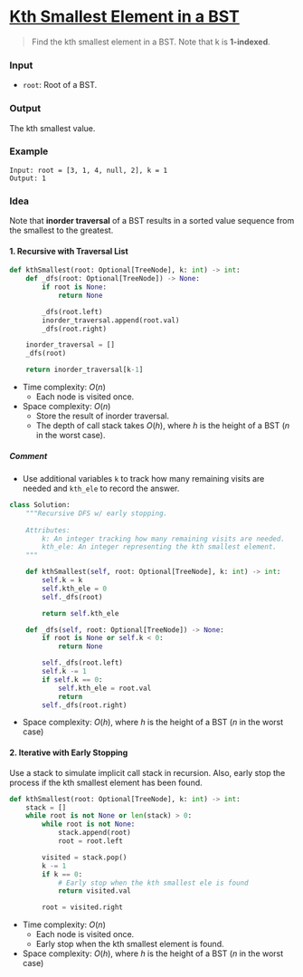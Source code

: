 # [Kth Smallest Element in a BST](https://leetcode.com/problems/kth-smallest-element-in-a-bst/)
> Find the kth smallest element in a BST. Note that k is **1-indexed**.
### Input
* `root`: Root of a BST.
### Output
The kth smallest value.
### Example
```
Input: root = [3, 1, 4, null, 2], k = 1
Output: 1
```
### Idea
Note that **inorder traversal** of a BST results in a sorted value sequence from the smallest to the greatest.
#### 1. Recursive with Traversal List
```python
def kthSmallest(root: Optional[TreeNode], k: int) -> int:
    def _dfs(root: Optional[TreeNode]) -> None:
        if root is None:
            return None

        _dfs(root.left)
        inorder_traversal.append(root.val)
        _dfs(root.right)

    inorder_traversal = []
    _dfs(root)

    return inorder_traversal[k-1]
```
* Time complexity: $O(n)$
	* Each node is visited once.
* Space complexity: $O(n)$
	* Store the result of inorder traversal.
	* The depth of call stack takes $O(h)$, where $h$ is the height of a BST ($n$ in the worst case).
##### Comment
* Use additional variables `k` to track how many remaining visits are needed and `kth_ele` to record the answer.
```python
class Solution:
    """Recursive DFS w/ early stopping.
    
    Attributes:
        k: An integer tracking how many remaining visits are needed.
        kth_ele: An integer representing the kth smallest element.
    """

    def kthSmallest(self, root: Optional[TreeNode], k: int) -> int:
        self.k = k
        self.kth_ele = 0
        self._dfs(root)

        return self.kth_ele

    def _dfs(self, root: Optional[TreeNode]) -> None:
        if root is None or self.k < 0:
            return None

        self._dfs(root.left)
        self.k -= 1
        if self.k == 0:
            self.kth_ele = root.val
            return
        self._dfs(root.right)
```
* Space complexity: $O(h)$, where $h$ is the height of a BST ($n$ in the worst case)
#### 2. Iterative with Early Stopping
Use a stack to simulate implicit call stack in recursion. Also, early stop the process if the kth smallest element has been found.
```python
def kthSmallest(root: Optional[TreeNode], k: int) -> int:
    stack = []
    while root is not None or len(stack) > 0:
        while root is not None:
            stack.append(root)
            root = root.left

        visited = stack.pop()
        k -= 1
        if k == 0:
            # Early stop when the kth smallest ele is found
            return visited.val

        root = visited.right
```
* Time complexity: $O(n)$
	* Each node is visited once.
	* Early stop when the kth smallest element is found.
* Space complexity: $O(h)$, where $h$ is the height of a BST ($n$ in the worst case)